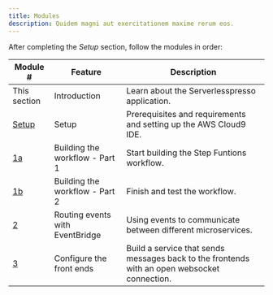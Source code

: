```yaml
---
title: Modules
description: Quidem magni aut exercitationem maxime rerum eos.
---
```


After completing the *Setup* section, follow the modules in order:

Module # | Feature | Description
------------ | ------------- | -------------
This section | Introduction | Learn about the Serverlesspresso application.
[Setup](../docs/setup-overview) | Setup | Prerequisites and requirements and setting up the AWS Cloud9 IDE.
[1a](../1-workflow.html) | Building the workflow - Part 1 | Start building the Step Funtions workflow.
[1b](../1b-workflow.html) | Building the workflow - Part 2 | Finish and test the workflow.
[2](../2-events.html) | Routing events with EventBridge | Using events to communicate between different microservices.
[3](../3-web-apps.html) | Configure the front ends | Build a service that sends messages back to the frontends with an open websocket connection.
